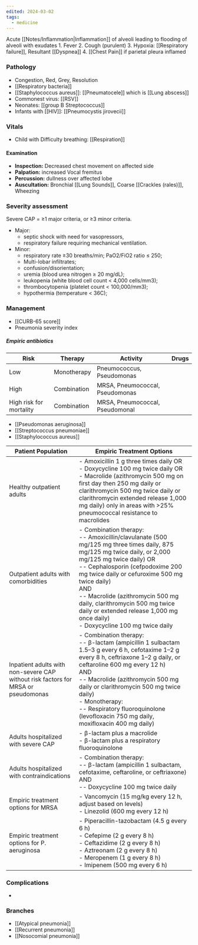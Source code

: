 ```yaml
---
edited: 2024-03-02
tags:
  - medicine
---
```

Acute [[Notes/Inflammation|Inflammation]] of alveoli leading to flooding of alveoli with exudates 
	1. Fever
	2. Cough (purulent)
	3. Hypoxia: [[Respiratory failure]], Resultant [[Dyspnea]] 
	4. [[Chest Pain]] if parietal pleura inflamed

### Pathology
- Congestion, Red, Grey, Resolution
- [[Respiratory bacteria]] 
- [[Staphylococcus aureus]]: [[Pneumatocele]] which is [[Lung abscess]] 
- Commonest virus: [[RSV]]
- Neonates: [[group B Streptococcus]]
- Infants with [[HIV]]: [[Pneumocystis jirovecii]] 

### Vitals
- Child with Difficulty breathing: [[Respiration]]  

#### Examination
- **Inspection:** Decreased chest movement on affected side
- **Palpation:** increased Vocal fremitus
- **Percussion:** dullness over affected lobe
- **Auscultation:** Bronchial [[Lung Sounds]], Coarse [[Crackles (rales)]], Wheezing

### Severity assessment
Severe CAP = ≥1 major criteria, or ≥3 minor criteria.
- Major:
	- septic shock with need for vasopressors,
	- respiratory failure requiring mechanical ventilation.
- Minor:
	- respiratory rate ≥30 breaths/min; PaO2/FiO2 ratio ≤ 250;
	- Multi-lobar infiltrates;
	- confusion/disorientation;
	- uremia (blood urea nitrogen ≥ 20 mg/dL);
	- leukopenia (white blood cell count < 4,000 cells/mm3);
	- thrombocytopenia (platelet count < 100,000/mm3);
	- hypothermia (temperature < 36C);

### Management
- [[CURB-65 score]] 
- Pneumonia severity index

##### Empiric antibiotics
| Risk                    | Therapy     | Activity                        | Drugs |
| ----------------------- | ----------- | ------------------------------- | ----- |
| Low                     | Monotherapy | Pneumococcus, Pseudomonas       |       |
| High                    | Combination | MRSA, Pneumococcal, Pseudomonas |       |
| High risk for mortality | Combination | MRSA, Pneumococcal, Pseudomonal |       |
- [[Pseudomonas aeruginosa]]
- [[Streptococcus pneumoniae]] 
- [[Staphylococcus aureus]] 

| Patient Population                                                                | Empiric Treatment Options                                                                                                                                                                                                                                                                                                                                                                                                      |
| --------------------------------------------------------------------------------- | ------------------------------------------------------------------------------------------------------------------------------------------------------------------------------------------------------------------------------------------------------------------------------------------------------------------------------------------------------------------------------------------------------------------------------ |
| Healthy outpatient adults                                                         | - Amoxicillin 1 g three times daily OR<br> - Doxycycline 100 mg twice daily OR<br> - Macrolide (azithromycin 500 mg on first day then 250 mg daily or clarithromycin 500 mg twice daily or clarithromycin extended release 1,000 mg daily) only in areas with >25% pneumococcal resistance to macrolides                                                                                                                       |
| Outpatient adults with comorbidities                                              | - Combination therapy: <br>   -- Amoxicillin/clavulanate (500 mg/125 mg three times daily, 875 mg/125 mg twice daily, or 2,000 mg/125 mg twice daily) OR <br>   -- Cephalosporin (cefpodoxime 200 mg twice daily or cefuroxime 500 mg twice daily) <br>   AND <br>   -- Macrolide (azithromycin 500 mg daily, clarithromycin 500 mg twice daily or extended release 1,000 mg once daily) <br> - Doxycycline 100 mg twice daily |
| Inpatient adults with non-severe CAP without risk factors for MRSA or pseudomonas | - Combination therapy: <br>   -- β-lactam (ampicillin 1 sulbactam 1.5–3 g every 6 h, cefotaxime 1–2 g every 8 h, ceftriaxone 1–2 g daily, or ceftaroline 600 mg every 12 h) <br>   AND <br>   -- Macrolide (azithromycin 500 mg daily or clarithromycin 500 mg twice daily) <br> - Monotherapy: <br>   -- Respiratory fluoroquinolone (levofloxacin 750 mg daily, moxifloxacin 400 mg daily)                                   |
| Adults hospitalized with severe CAP                                               | - β-lactam plus a macrolide <br> - β-lactam plus a respiratory fluoroquinolone                                                                                                                                                                                                                                                                                                                                                 |
| Adults hospitalized with contraindications                                        | - Combination therapy: <br>   -- β-lactam (ampicillin 1 sulbactam, cefotaxime, ceftaroline, or ceftriaxone) <br>   AND <br>   -- Doxycycline 100 mg twice daily                                                                                                                                                                                                                                                                |
| Empiric treatment options for MRSA                                                | - Vancomycin (15 mg/kg every 12 h, adjust based on levels) <br> - Linezolid (600 mg every 12 h)                                                                                                                                                                                                                                                                                                                                |
| Empiric treatment options for P. aeruginosa                                       | - Piperacillin-tazobactam (4.5 g every 6 h) <br> - Cefepime (2 g every 8 h) <br> - Ceftazidime (2 g every 8 h) <br> - Aztreonam (2 g every 8 h) <br> - Meropenem (1 g every 8 h) <br> - Imipenem (500 mg every 6 h)                                                                                                                                                                                                            |
### Complications
- 
### Branches
- [[Atypical pneumonia]] 
- [[Recurrent pneumonia]] 
- [[Nosocomial pneumonia]] 



